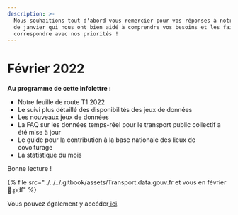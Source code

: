 ```yaml
---
description: >-
  Nous souhaitions tout d'abord vous remercier pour vos réponses à notre sondage
  de janvier qui nous ont bien aidé à comprendre vos besoins et les faire
  correspondre avec nos priorités !
---
```


# Février 2022

**Au programme de cette infolettre :**

* Notre feuille de route T1 2022
* Le suivi plus détaillé des disponibilités des jeux de données
* Les nouveaux jeux de données
* La FAQ sur les données temps-réel pour le transport public collectif a été mise à jour
* Le guide pour la contribution à la base nationale des lieux de covoiturage
* La statistique du mois

Bonne lecture !

{% file src="../../../.gitbook/assets/Transport.data.gouv.fr et vous en février 🚀.pdf" %}

Vous pouvez également y accéder[ ici](https://mailchi.mp/0b64cb9260de/des-nouvelles-de-transportdatagouvfr-info-lettre-avril-6030505).
